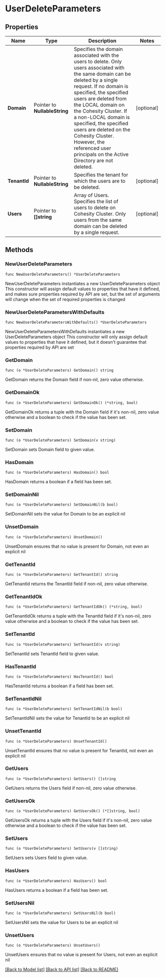 # UserDeleteParameters

## Properties

Name | Type | Description | Notes
------------ | ------------- | ------------- | -------------
**Domain** | Pointer to **NullableString** | Specifies the domain associated with the users to delete. Only users associated with the same domain can be deleted by a single request. If no domain is specified, the specified users are deleted from the LOCAL domain on the Cohesity Cluster. If a non-LOCAL domain is specified, the specified users are deleted on the Cohesity Cluster. However, the referenced user principals on the Active Directory are not deleted. | [optional] 
**TenantId** | Pointer to **NullableString** | Specifies the tenant for which the users are to be deleted. | [optional] 
**Users** | Pointer to **[]string** | Array of Users.  Specifies the list of users to delete on Cohesity Cluster. Only users from the same domain can be deleted by a single request. | [optional] 

## Methods

### NewUserDeleteParameters

`func NewUserDeleteParameters() *UserDeleteParameters`

NewUserDeleteParameters instantiates a new UserDeleteParameters object
This constructor will assign default values to properties that have it defined,
and makes sure properties required by API are set, but the set of arguments
will change when the set of required properties is changed

### NewUserDeleteParametersWithDefaults

`func NewUserDeleteParametersWithDefaults() *UserDeleteParameters`

NewUserDeleteParametersWithDefaults instantiates a new UserDeleteParameters object
This constructor will only assign default values to properties that have it defined,
but it doesn't guarantee that properties required by API are set

### GetDomain

`func (o *UserDeleteParameters) GetDomain() string`

GetDomain returns the Domain field if non-nil, zero value otherwise.

### GetDomainOk

`func (o *UserDeleteParameters) GetDomainOk() (*string, bool)`

GetDomainOk returns a tuple with the Domain field if it's non-nil, zero value otherwise
and a boolean to check if the value has been set.

### SetDomain

`func (o *UserDeleteParameters) SetDomain(v string)`

SetDomain sets Domain field to given value.

### HasDomain

`func (o *UserDeleteParameters) HasDomain() bool`

HasDomain returns a boolean if a field has been set.

### SetDomainNil

`func (o *UserDeleteParameters) SetDomainNil(b bool)`

 SetDomainNil sets the value for Domain to be an explicit nil

### UnsetDomain
`func (o *UserDeleteParameters) UnsetDomain()`

UnsetDomain ensures that no value is present for Domain, not even an explicit nil
### GetTenantId

`func (o *UserDeleteParameters) GetTenantId() string`

GetTenantId returns the TenantId field if non-nil, zero value otherwise.

### GetTenantIdOk

`func (o *UserDeleteParameters) GetTenantIdOk() (*string, bool)`

GetTenantIdOk returns a tuple with the TenantId field if it's non-nil, zero value otherwise
and a boolean to check if the value has been set.

### SetTenantId

`func (o *UserDeleteParameters) SetTenantId(v string)`

SetTenantId sets TenantId field to given value.

### HasTenantId

`func (o *UserDeleteParameters) HasTenantId() bool`

HasTenantId returns a boolean if a field has been set.

### SetTenantIdNil

`func (o *UserDeleteParameters) SetTenantIdNil(b bool)`

 SetTenantIdNil sets the value for TenantId to be an explicit nil

### UnsetTenantId
`func (o *UserDeleteParameters) UnsetTenantId()`

UnsetTenantId ensures that no value is present for TenantId, not even an explicit nil
### GetUsers

`func (o *UserDeleteParameters) GetUsers() []string`

GetUsers returns the Users field if non-nil, zero value otherwise.

### GetUsersOk

`func (o *UserDeleteParameters) GetUsersOk() (*[]string, bool)`

GetUsersOk returns a tuple with the Users field if it's non-nil, zero value otherwise
and a boolean to check if the value has been set.

### SetUsers

`func (o *UserDeleteParameters) SetUsers(v []string)`

SetUsers sets Users field to given value.

### HasUsers

`func (o *UserDeleteParameters) HasUsers() bool`

HasUsers returns a boolean if a field has been set.

### SetUsersNil

`func (o *UserDeleteParameters) SetUsersNil(b bool)`

 SetUsersNil sets the value for Users to be an explicit nil

### UnsetUsers
`func (o *UserDeleteParameters) UnsetUsers()`

UnsetUsers ensures that no value is present for Users, not even an explicit nil

[[Back to Model list]](../README.md#documentation-for-models) [[Back to API list]](../README.md#documentation-for-api-endpoints) [[Back to README]](../README.md)


